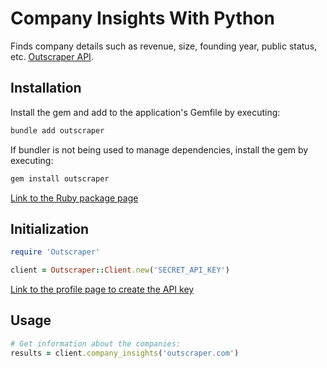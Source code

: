 # Company Insights With Python

Finds company details such as revenue, size, founding year, public status, etc. [Outscraper API](https://app.outscraper.cloud/api-docs#tag/Other-Services/paths/~1company-insights/get).

## Installation

Install the gem and add to the application's Gemfile by executing:
```bash
bundle add outscraper
```

If bundler is not being used to manage dependencies, install the gem by executing:
```bash
gem install outscraper
```

[Link to the Ruby package page](https://rubygems.org/gems/outscraper)

## Initialization
```ruby
require 'Outscraper'

client = Outscraper::Client.new('SECRET_API_KEY')
```
[Link to the profile page to create the API key](https://app.outscraper.com/profile)

## Usage

```ruby
# Get information about the companies:
results = client.company_insights('outscraper.com')
```
